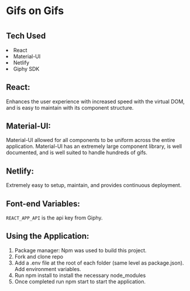 <h1>Gifs on Gifs<h1>

<h2>Tech Used</h2>

<li>React</li>
<li>Material-UI</li>
<li>Netlify</li>
<li>Giphy SDK</li>

<h2>React:</h2>
Enhances the user experience with increased speed with the virtual DOM, and is easy to maintain with its component structure. 

<h2>Material-UI:</h2>
Material-UI allowed for all components to be uniform across the entire application. Material-UI has an extremely large component library, is well documented, and is well suited to handle hundreds of gifs.

<h2>Netlify:</h2>
Extremely easy to setup, maintain, and provides continuous deployment.


<h2>Font-end Variables:</h2>

`REACT_APP_API` is the api key from Giphy.

<h2>Using the Application:</h2>

<ol>
<li>Package manager: Npm was used to build this project. </li>
<li>Fork and clone repo</li>
<li>Add a .env file at the root of each folder (same level as package.json). Add environment variables.</li>
<li>Run npm install to install the necessary node_modules</li>
<li>Once completed run npm start to start the application. </li>
  </ol>
  


